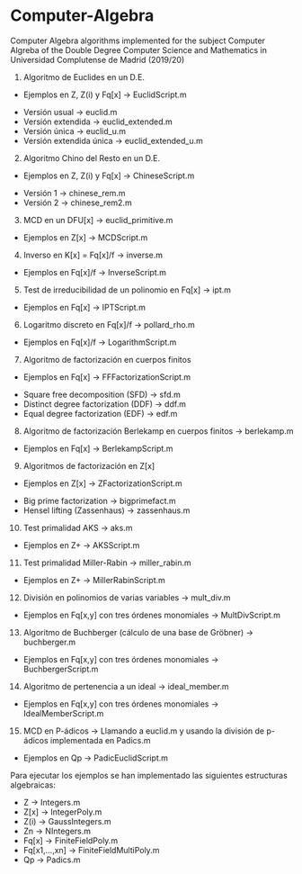 # Computer-Algebra
Computer Algebra algorithms implemented for the subject Computer Algreba of the Double Degree Computer Science and Mathematics in Universidad Complutense de Madrid (2019/20)

1. Algoritmo de Euclides en un D.E.
  * Ejemplos en Z, Z(i) y Fq[x] -> EuclidScript.m
  + Versión usual -> euclid.m
  + Versión extendida -> euclid_extended.m
  + Versión única -> euclid_u.m
  + Versión extendida única -> euclid_extended_u.m
 
2. Algoritmo Chino del Resto en un D.E.
  * Ejemplos en Z, Z(i) y Fq[x] -> ChineseScript.m
  + Versión 1 -> chinese_rem.m
  + Versión 2 -> chinese_rem2.m 
  
3. MCD en un DFU[x] -> euclid_primitive.m
  * Ejemplos en Z[x] -> MCDScript.m
  
4. Inverso en K[x] = Fq[x]/f -> inverse.m
  * Ejemplos en Fq[x]/f -> InverseScript.m
  
5. Test de irreducibilidad de un polinomio en Fq[x] -> ipt.m
  * Ejemplos en Fq[x] -> IPTScript.m
  
6. Logaritmo discreto en Fq[x]/f -> pollard_rho.m
  * Ejemplos en Fq[x]/f -> LogarithmScript.m
  
7. Algoritmo de factorización en cuerpos finitos
  * Ejemplos en Fq[x] -> FFFactorizationScript.m
  + Square free decomposition (SFD) -> sfd.m
  + Distinct degree factorization (DDF) -> ddf.m
  + Equal degree factorization (EDF) -> edf.m
  
8. Algoritmo de factorización Berlekamp en cuerpos finitos -> berlekamp.m
  * Ejemplos en Fq[x] -> BerlekampScript.m
  
9. Algoritmos de factorización en Z[x] 
  * Ejemplos en Z[x] -> ZFactorizationScript.m
  + Big prime factorization -> bigprimefact.m
  + Hensel lifting (Zassenhaus) -> zassenhaus.m
  
10. Test primalidad AKS -> aks.m
  * Ejemplos en Z+ -> AKSScript.m
  
11. Test primalidad Miller-Rabin -> miller_rabin.m
  * Ejemplos en Z+ -> MillerRabinScript.m
  
12. División en polinomios de varias variables -> mult_div.m
  * Ejemplos en Fq[x,y] con tres órdenes monomiales -> MultDivScript.m
  
13. Algoritmo de Buchberger (cálculo de una base de Gröbner) -> buchberger.m
  * Ejemplos en Fq[x,y] con tres órdenes monomiales -> BuchbergerScript.m
  
14. Algoritmo de pertenencia a un ideal -> ideal_member.m
  * Ejemplos en Fq[x,y] con tres órdenes monomiales -> IdealMemberScript.m
  
15. MCD en P-ádicos -> Llamando a euclid.m y usando la división de p-ádicos implementada en Padics.m
  * Ejemplos en Qp -> PadicEuclidScript.m
  
Para ejecutar los ejemplos se han implementado las siguientes estructuras algebraicas:
  + Z -> Integers.m
  + Z[x] -> IntegerPoly.m
  + Z(i) -> GaussIntegers.m
  + Zn -> NIntegers.m
  + Fq[x] -> FiniteFieldPoly.m
  + Fq[x1,...,xn] -> FiniteFieldMultiPoly.m
  + Qp -> Padics.m
  
